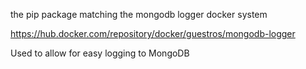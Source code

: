 the pip package matching the mongodb logger docker system

https://hub.docker.com/repository/docker/guestros/mongodb-logger

Used to allow for easy logging to MongoDB
